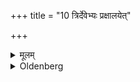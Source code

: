 +++
title = "10 त्रिर्देवेभ्यः प्रक्षालयेत्"

+++

<details><summary>मूलम्</summary>

त्रिर्देवेभ्यः प्रक्षालयेत् १०
</details>

<details><summary>Oldenberg</summary>

10. He should wash (the food) thrice, (if it is destined) for gods;
</details>
